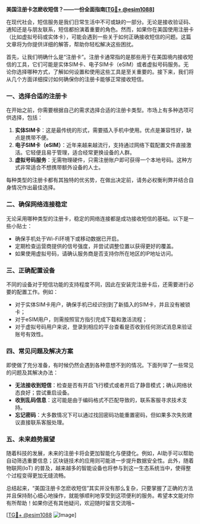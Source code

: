 **美国注册卡怎麽收短信？——一份全面指南[[TG💪+ @esim1088](https://t.me/s/esim1088)]**

在现代社会，短信服务是我们日常生活中不可或缺的一部分。无论是接收验证码、通知还是与朋友联系，短信都扮演着重要的角色。然而，如果你在美国使用注册卡（比如虚拟号码或实体卡），可能会遇到一些关于如何正确接收短信的问题。这篇文章将为你提供详细的解答，帮助你轻松解决这些困扰。

首先，让我们明确什么是“注册卡”。注册卡通常指的是那些用于在美国境内接收短信的工具，它们可能是实体SIM卡、电子SIM卡（eSIM）或者虚拟号码服务。无论你选择哪种方式，了解如何设置和使用这些工具是至关重要的。接下来，我们将从几个方面详细探讨如何确保你的注册卡能够正常接收短信。

### 一、选择合适的注册卡

在开始之前，你需要根据自己的需求选择合适的注册卡类型。市场上有多种选项可供选择，包括：

1. **实体SIM卡**：这是最传统的形式，需要插入手机中使用。优点是兼容性好，缺点是携带不便。
2. **电子SIM卡（eSIM）**：近年来越来越流行，支持通过网络下载配置文件直接激活。它轻便且易于管理，适合经常更换设备的人群。
3. **虚拟号码服务**：无需物理硬件，只需注册账户即可获得一个本地号码。这种方式非常适合不想携带额外设备的人士。

每种类型的注册卡都有其独特的优劣势，在做出决定前，请务必权衡利弊并结合自身情况作出最佳选择。

### 二、确保网络连接稳定

无论采用哪种类型的注册卡，稳定的网络连接都是成功接收短信的基础。以下是一些小贴士：
- 确保手机处于Wi-Fi环境下或移动数据已开启。
- 定期检查运营商提供的信号强度，并尝试调整位置以获得更好的覆盖。
- 如果使用虚拟号码，请确认服务商是否支持你所在地区的IP地址访问。

### 三、正确配置设备

不同的设备对于短信功能的支持程度不同，因此在安装完注册卡后，还需要进行必要的配置工作。例如：
- 对于实体SIM卡用户，确保手机已经识别到了新插入的SIM卡，并且没有被锁卡；
- 对于eSIM用户，则需按照官方指引完成下载和激活流程；
- 对于虚拟号码用户来说，登录到相应的平台查看是否收到任何测试消息来验证账号有效性。

### 四、常见问题及解决方案

即使做了充分准备，有时候仍然会遇到各种意想不到的情况。下面列举了一些常见的问题及其解决办法：
- **无法接收到短信**：检查是否有开启飞行模式或者开启了静音模式；确认网络状态良好；尝试重启设备。
- **收到乱码信息**：这可能是由于编码格式不匹配导致的，联系客服寻求技术支持。
- **忘记密码**：大多数情况下可以通过找回密码功能重置密码，但如果多次失败建议直接联系客服处理。

### 五、未来趋势展望

随着科技的发展，未来的注册卡将会更加智能化与便捷化。例如，AI助手可以帮助自动筛选重要信息；区块链技术的应用则可能进一步提升数据安全性。此外，随着物联网(IoT) 的普及，越来越多的智能设备也将参与到这一生态系统当中，使得整个过程变得更加无缝流畅。

总结起来，“美国注册卡怎麽收短信”其实并没有那么复杂，只要掌握了正确的方法并且保持耐心细心地操作，就能够顺利地享受到这项便利的服务。希望本文能对你有所帮助！如果你还有其他疑问，欢迎随时留言交流哦~

[[TG💪+ @esim1088](https://t.me/s/esim1088) ![Image](https://i.postimg.cc/4NQfJmqS/Snipaste-2025-05-13-00-14-12.png)]